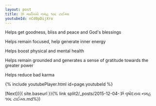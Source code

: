 ```yaml
---
layout: post
title: ૐ મારીચયે નમહ ૧૦૮ ટાઈમ્સ
youtubeId: nCd0pDijXro
---
```

 
 
Helps get goodness, bliss and peace and God's blessings
 
Helps remain focused, help generate inner energy 
 
Helps boost physical and mental health 
 
Helps remain grounded and generates a sense of gratitude towards the greater power 
 
Helps reduce bad karma
 
 
 
 


{% include youtubePlayer.html id=page.youtubeId %}
 
[Next]({{ site.baseurl }}{% link  split2/_posts/2015-12-04-ૐ વૃષોદરાય નમહ ૧૦૮ ટાઈમ્સ.md%})
 
